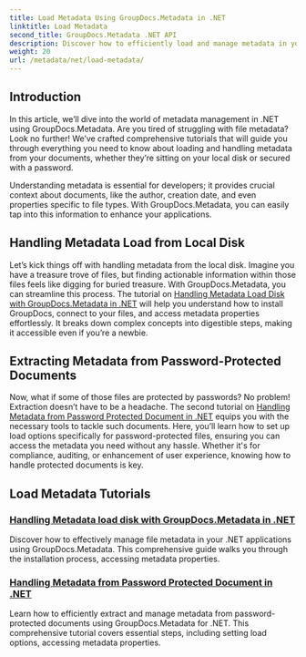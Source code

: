 ```yaml
---
title: Load Metadata Using GroupDocs.Metadata in .NET
linktitle: Load Metadata
second_title: GroupDocs.Metadata .NET API
description: Discover how to efficiently load and manage metadata in your .NET applications with GroupDocs.Metadata.
weight: 20
url: /metadata/net/load-metadata/
---
```

## Introduction

In this article, we’ll dive into the world of metadata management in .NET using GroupDocs.Metadata. Are you tired of struggling with file metadata? Look no further! We’ve crafted comprehensive tutorials that will guide you through everything you need to know about loading and handling metadata from your documents, whether they’re sitting on your local disk or secured with a password. 

Understanding metadata is essential for developers; it provides crucial context about documents, like the author, creation date, and even properties specific to file types. With GroupDocs.Metadata, you can easily tap into this information to enhance your applications.

## Handling Metadata Load from Local Disk
Let’s kick things off with handling metadata from the local disk. Imagine you have a treasure trove of files, but finding actionable information within those files feels like digging for buried treasure. With GroupDocs.Metadata, you can streamline this process. The tutorial on [Handling Metadata Load Disk with GroupDocs.Metadata in .NET](./handling-metadata-local-disk/) will help you understand how to install GroupDocs, connect to your files, and access metadata properties effortlessly. It breaks down complex concepts into digestible steps, making it accessible even if you’re a newbie.

## Extracting Metadata from Password-Protected Documents
Now, what if some of those files are protected by passwords? No problem! Extraction doesn’t have to be a headache. The second tutorial on [Handling Metadata from Password Protected Document in .NET](./handling-metadata-from-password-protected-document/) equips you with the necessary tools to tackle such documents. Here, you’ll learn how to set up load options specifically for password-protected files, ensuring you can access the metadata you need without any hassle. Whether it's for compliance, auditing, or enhancement of user experience, knowing how to handle protected documents is key.

## Load Metadata Tutorials
### [Handling Metadata load disk with GroupDocs.Metadata in .NET](./handling-metadata-local-disk/)
Discover how to effectively manage file metadata in your .NET applications using GroupDocs.Metadata. This comprehensive guide walks you through the installation process, accessing metadata properties.
### [Handling Metadata from Password Protected Document in .NET](./handling-metadata-from-password-protected-document/)
Learn how to efficiently extract and manage metadata from password-protected documents using GroupDocs.Metadata for .NET. This comprehensive tutorial covers essential steps, including setting load options, accessing metadata properties.